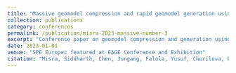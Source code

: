 ```yaml
---
title: "Massive geomodel compression and rapid geomodel generation using advanced autoencoders and autoregressive neural networks"
collection: publications
category: conferences
permalink: /publication/misra-2023-massive-number-3
excerpt: "Conference paper on geomodel compression and generation using autoencoders and autoregressive neural networks."
date: 2023-01-01
venue: "SPE Europec featured at EAGE Conference and Exhibition"
citation: "Misra, Siddharth, Chen, Jungang, Falola, Yusuf, Churilova, Polina, Huang, Chung-Kan, & Delgado, Jose. (2023). Massive geomodel compression and rapid geomodel generation using advanced autoencoders and autoregressive neural networks. SPE Europec at EAGE Conference and Exhibition."
---
```

